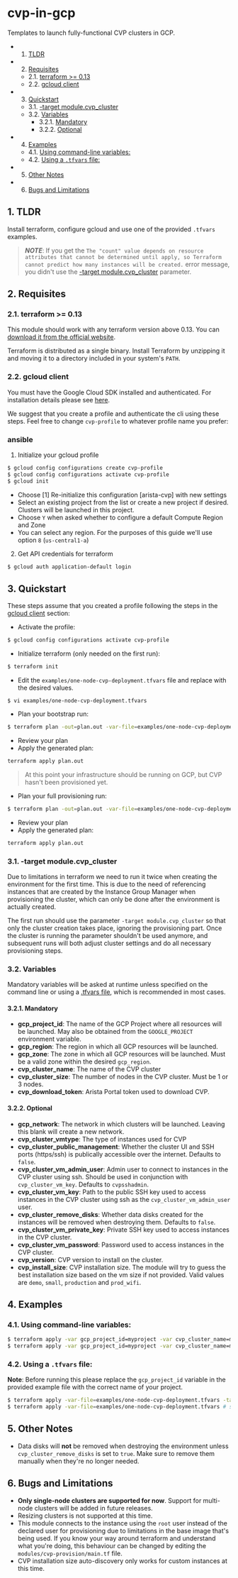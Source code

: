 # cvp-in-gcp

Templates to launch fully-functional CVP clusters in GCP.

<!-- vscode-markdown-toc -->
* 1. [TLDR](#TLDR)
* 2. [Requisites](#Requisites)
	* 2.1. [terraform >= 0.13](#terraform0.13)
	* 2.2. [gcloud client](#gcloudclient)
* 3. [Quickstart](#Quickstart)
	* 3.1. [-target module.cvp_cluster](#targetmodule.cvp_cluster)
	* 3.2. [Variables](#Variables)
		* 3.2.1. [Mandatory](#Mandatory)
		* 3.2.2. [Optional](#Optional)
* 4. [Examples](#Examples)
	* 4.1. [Using command-line variables:](#Usingcommand-linevariables:)
	* 4.2. [Using a `.tfvars` file:](#Usinga.tfvarsfile:)
* 5. [Other Notes](#OtherNotes)
* 6. [Bugs and Limitations](#BugsandLimitations)

<!-- vscode-markdown-toc-config
	numbering=true
	autoSave=true
	/vscode-markdown-toc-config -->
<!-- /vscode-markdown-toc -->

##  1. <a name='TLDR'></a>TLDR
Install terraform, configure gcloud and use one of the provided `.tfvars` examples.

> **_NOTE_**: If you get the `The "count" value depends on resource attributes that cannot be determined until apply, so Terraform cannot predict how many instances will be created.` error message, you didn't use the [-target module.cvp_cluster](#targetmodule.cvp_cluster) parameter.

##  2. <a name='Requisites'></a>Requisites
###  2.1. <a name='terraform0.13'></a>terraform >= 0.13
This module should work with any terraform version above 0.13. You can [download it from the official website][terraform-download].

Terraform is distributed as a single binary. Install Terraform by unzipping it and moving it to a directory included in your system's `PATH`.

###  2.2. <a name='gcloudclient'></a>gcloud client
You must have the Google Cloud SDK installed and authenticated. For installation details please see [here][gcloud-install].

We suggest that you create a profile and authenticate the cli using these steps. Feel free to change `cvp-profile` to whatever profile name you prefer:

### ansible

1. Initialize your gcloud profile
```bash
$ gcloud config configurations create cvp-profile
$ gcloud config configurations activate cvp-profile
$ gcloud init 
```
- Choose [1] Re-initialize this configuration [arista-cvp] with new settings
- Select an existing project from the list or create a new project if desired. Clusters will be launched in this project.
- Choose `Y` when asked whether to configure a default Compute Region and Zone
- You can select any region. For the purposes of this guide we'll use option `8` (`us-central1-a`)


2. Get API credentials for terraform
```bash
$ gcloud auth application-default login
```

##  3. <a name='Quickstart'></a>Quickstart
These steps assume that you created a profile following the steps in the [gcloud client](#gcloudclient) section:
- Activate the profile:

```bash
$ gcloud config configurations activate cvp-profile
```

- Initialize terraform (only needed on the first run): 

```bash
$ terraform init
```

- Edit the `examples/one-node-cvp-deployment.tfvars` file and replace with the desired values.
```
$ vi examples/one-node-cvp-deployment.tfvars
```

- Plan your bootstrap run: 

```bash
$ terraform plan -out=plan.out -var-file=examples/one-node-cvp-deployment.tfvars -target module.cvp_cluster
```

- Review your plan
- Apply the generated plan: 

```bash
terraform apply plan.out
```

> At this point your infrastructure should be running on GCP, but CVP hasn't been provisioned yet.

- Plan your full provisioning run:

```bash
$ terraform plan -out=plan.out -var-file=examples/one-node-cvp-deployment.tfvars
```

- Review your plan
- Apply the generated plan: 

```bash
terraform apply plan.out
```

###  3.1. <a name='targetmodule.cvp_cluster'></a>-target module.cvp_cluster
Due to limitations in terraform we need to run it twice when creating the environment for the first time. This is due to the need of referencing instances that are created by the Instance Group Manager when provisioning the cluster, which can only be done after the environment is actually created.

The first run should use the parameter `-target module.cvp_cluster` so that only the cluster creation takes place, ignoring the provisioning part. Once the cluster is running the parameter shouldn't be used anymore, and subsequent runs will both adjust cluster settings and do all necessary provisioning steps.

###  3.2. <a name='Variables'></a>Variables
Mandatory variables will be asked at runtime unless specified on the command line or using a [.tfvars file](terraform-tfvars), which is recommended in most cases.

####  3.2.1. <a name='Mandatory'></a>Mandatory
- **gcp_project_id**: The name of the GCP Project where all resources will be launched. May also be obtained from the `GOOGLE_PROJECT` environment variable.
- **gcp_region**: The region in which all GCP resources will be launched.
- **gcp_zone**: The zone in which all GCP resources will be launched. Must be a valid zone within the desired `gcp_region`.
- **cvp_cluster_name**: The name of the CVP cluster
- **cvp_cluster_size**: The number of nodes in the CVP cluster. Must be 1 or 3 nodes.
- **cvp_download_token**: Arista Portal token used to download CVP.

####  3.2.2. <a name='Optional'></a>Optional
- **gcp_network**: The network in which clusters will be launched. Leaving this blank will create a new network.
- **cvp_cluster_vmtype**: The type of instances used for CVP
- **cvp_cluster_public_management**: Whether the cluster UI and SSH ports (https/ssh) is publically accessible over the internet. Defaults to `false`.
- **cvp_cluster_vm_admin_user**: Admin user to connect to instances in the CVP cluster using ssh. Should be used in conjunction with `cvp_cluster_vm_key`. Defaults to `cvpsshadmin`.
- **cvp_cluster_vm_key**: Path to the public SSH key used to access instances in the CVP cluster using ssh as the `cvp_cluster_vm_admin_user` user.
- **cvp_cluster_remove_disks**: Whether data disks created for the instances will be removed when destroying them. Defaults to `false`.
- **cvp_cluster_vm_private_key**: Private SSH key used to access instances in the CVP cluster.
- **cvp_cluster_vm_password**: Password used to access instances in the CVP cluster.
- **cvp_version**: CVP version to install on the cluster.
- **cvp_install_size**: CVP installation size. The module will try to guess the best installation size based on the vm size if not provided. Valid values are `demo`, `small`, `production` and `prod_wifi`.

##  4. <a name='Examples'></a>Examples
###  4.1. <a name='Usingcommand-linevariables:'></a>Using command-line variables:

```bash
$ terraform apply -var gcp_project_id=myproject -var cvp_cluster_name=mycluster -var cvp_cluster_size=1 -var gcp_region=us-central1 -var gcp_zone=a -target module.cvp_cluster # first apply only
$ terraform apply -var gcp_project_id=myproject -var cvp_cluster_name=mycluster -var cvp_cluster_size=1 -var gcp_region=us-central1 -var gcp_zone=a # subsequent applies
```

###  4.2. <a name='Usinga.tfvarsfile:'></a>Using a `.tfvars` file:
**Note**: Before running this please replace the `gcp_project_id` variable in the provided example file with the correct name of your project.

```bash
$ terraform apply -var-file=examples/one-node-cvp-deployment.tfvars -target module.cvp_cluster # first apply only
$ terraform apply -var-file=examples/one-node-cvp-deployment.tfvars # subsequent applies
```

##  5. <a name='OtherNotes'></a>Other Notes
- Data disks will **not** be removed when destroying the environment unless `cvp_cluster_remove_disks` is set to `true`. Make sure to remove them manually when they're no longer needed.

##  6. <a name='BugsandLimitations'></a>Bugs and Limitations
- **Only single-node clusters are supported for now**. Support for multi-node clusters will be added in future releases.
- Resizing clusters is not supported at this time.
- This module connects to the instance using the `root` user instead of the declared user for provisioning due to limitations in the base image that's being used. If you know your way around terraform and understand what you're doing, this behaviour can be changed by editing the `modules/cvp-provision/main.tf` file.
- CVP installation size auto-discovery only works for custom instances at this time.


[gcloud-install]: https://cloud.google.com/sdk/docs/install
[terraform-download]: https://www.terraform.io/downloads.html
[terraform-tfvars]: https://www.terraform.io/docs/language/values/variables.html#variable-definitions-tfvars-files
[terraform-no-project]: https://github.com/hashicorp/terraform-provider-google/issues/4856